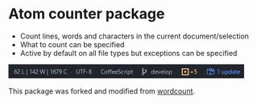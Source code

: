 # Atom counter package

- Count lines, words and characters in the current document/selection
- What to count can be specified
- Active by default on all file types but exceptions can be specified

![Screenshot](screenshot.jpg?raw=true)

This package was forked and modified from [wordcount](https://atom.io/packages/wordcount).
